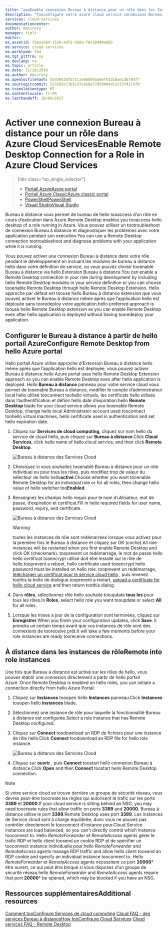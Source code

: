 ```yaml
---
title: "aaaEnable connexion Bureau à distance pour un rôle dans les Services de cloud computing Azure | Documents Microsoft"
description: "Tooconfigure votre azure cloud service connexions Bureau à distance tooallow d’application"
services: cloud-services
documentationcenter: 
author: mmccrory
manager: timlt
editor: 
ms.assetid: 73ea1d64-1529-4d72-b58e-f6c10499e6bb
ms.service: cloud-services
ms.workload: tbd
ms.tgt_pltfrm: na
ms.devlang: na
ms.topic: article
ms.date: 11/28/2016
ms.author: mmccrory
ms.openlocfilehash: 55d7043df571c2e88b04aa9ef01dc8ae1d6784f7
ms.sourcegitcommit: 523283cc1b3c37c428e77850964dc1c33742c5f0
ms.translationtype: MT
ms.contentlocale: fr-FR
ms.lasthandoff: 10/06/2017
---
```

# <a name="enable-remote-desktop-connection-for-a-role-in-azure-cloud-services"></a><span data-ttu-id="cd6f6-103">Activer une connexion Bureau à distance pour un rôle dans Azure Cloud Services</span><span class="sxs-lookup"><span data-stu-id="cd6f6-103">Enable Remote Desktop Connection for a Role in Azure Cloud Services</span></span>
> [!div class="op_single_selector"]
> * [<span data-ttu-id="cd6f6-104">Portail Azure</span><span class="sxs-lookup"><span data-stu-id="cd6f6-104">Azure portal</span></span>](cloud-services-role-enable-remote-desktop-new-portal.md)
> * [<span data-ttu-id="cd6f6-105">Portail Azure Classic</span><span class="sxs-lookup"><span data-stu-id="cd6f6-105">Azure classic portal</span></span>](cloud-services-role-enable-remote-desktop.md)
> * [<span data-ttu-id="cd6f6-106">PowerShell</span><span class="sxs-lookup"><span data-stu-id="cd6f6-106">PowerShell</span></span>](cloud-services-role-enable-remote-desktop-powershell.md)
> * [<span data-ttu-id="cd6f6-107">Visual Studio</span><span class="sxs-lookup"><span data-stu-id="cd6f6-107">Visual Studio</span></span>](../vs-azure-tools-remote-desktop-roles.md)
>
>

<span data-ttu-id="cd6f6-108">Bureau à distance vous permet de bureau de hello tooaccess d’un rôle en cours d’exécution dans Azure.</span><span class="sxs-lookup"><span data-stu-id="cd6f6-108">Remote Desktop enables you tooaccess hello desktop of a role running in Azure.</span></span> <span data-ttu-id="cd6f6-109">Vous pouvez utiliser un tootroubleshoot de connexion Bureau à distance et diagnostiquer les problèmes avec votre application pendant son exécution.</span><span class="sxs-lookup"><span data-stu-id="cd6f6-109">You can use a Remote Desktop connection tootroubleshoot and diagnose problems with your application while it is running.</span></span>

<span data-ttu-id="cd6f6-110">Vous pouvez activer une connexion Bureau à distance dans votre rôle pendant le développement en incluant les modules de bureau à distance hello dans votre définition de service, ou vous pouvez choisir tooenable Bureau à distance via hello Extension Bureau à distance.</span><span class="sxs-lookup"><span data-stu-id="cd6f6-110">You can enable a Remote Desktop connection in your role during development by including hello Remote Desktop modules in your service definition or you can choose tooenable Remote Desktop through hello Remote Desktop Extension.</span></span> <span data-ttu-id="cd6f6-111">Hello approche par défaut est toouse hello Bureau à distance extension que vous pouvez activer le Bureau à distance même après que l’application hello est déployée sans tooredeploy votre application.</span><span class="sxs-lookup"><span data-stu-id="cd6f6-111">hello preferred approach is toouse hello Remote Desktop extension as you can enable Remote Desktop even after hello application is deployed without having tooredeploy your application.</span></span>

## <a name="configure-remote-desktop-from-hello-azure-portal"></a><span data-ttu-id="cd6f6-112">Configurer le Bureau à distance à partir de hello portail Azure</span><span class="sxs-lookup"><span data-stu-id="cd6f6-112">Configure Remote Desktop from hello Azure portal</span></span>
<span data-ttu-id="cd6f6-113">Hello portail Azure utilise approche d’Extension Bureau à distance hello même après que l’application hello est déployée, vous pouvez activer Bureau à distance.</span><span class="sxs-lookup"><span data-stu-id="cd6f6-113">hello Azure portal uses hello Remote Desktop Extension approach so you can enable Remote Desktop even after hello application is deployed.</span></span> <span data-ttu-id="cd6f6-114">Hello **Bureau à distance** panneau pour votre service cloud vous permet de tooenable Bureau à distance, modifier le compte d’administrateur local hello utilisé tooconnect toohello virtuels, les certificats hello utilisés dans l’authentification et définir hello date d’expiration.</span><span class="sxs-lookup"><span data-stu-id="cd6f6-114">hello **Remote Desktop** blade for your cloud service allows you tooenable Remote Desktop, change hello local Administrator account used tooconnect toohello virtual machines, hello certificate used in authentication and set hello expiration date.</span></span>

1. <span data-ttu-id="cd6f6-115">Cliquez sur **Services de cloud computing**, cliquez sur nom hello du service de cloud hello, puis cliquez sur **Bureau à distance**.</span><span class="sxs-lookup"><span data-stu-id="cd6f6-115">Click **Cloud Services**, click hello name of hello cloud service, and then click **Remote Desktop**.</span></span>

    ![Bureau à distance des Services Cloud](./media/cloud-services-role-enable-remote-desktop-new-portal/CloudServices_Remote_Desktop.png)

2. <span data-ttu-id="cd6f6-117">Choisissez si vous souhaitez tooenable Bureau à distance pour un rôle individuel ou pour tous les rôles, puis modifiez trop de valeur du sélecteur de hello hello**activé**.</span><span class="sxs-lookup"><span data-stu-id="cd6f6-117">Choose whether you want tooenable Remote Desktop for an individual role or for all roles, then change hello value of hello switcher too**Enabled**.</span></span>

3. <span data-ttu-id="cd6f6-118">Renseignez les champs hello requis pour le nom d’utilisateur, mot de passe, d’expiration et certificat.</span><span class="sxs-lookup"><span data-stu-id="cd6f6-118">Fill in hello required fields for user name, password, expiry, and certificate.</span></span>

    ![Bureau à distance des Services Cloud](./media/cloud-services-role-enable-remote-desktop-new-portal/CloudServices_Remote_Desktop_Details.png)

   > [!WARNING]
   > <span data-ttu-id="cd6f6-120">toutes les instances de rôle sont redémarrées lorsque vous activez pour la première fois le Bureau à distance et cliquez sur OK (coche).</span><span class="sxs-lookup"><span data-stu-id="cd6f6-120">All role instances will be restarted when you first enable Remote Desktop and click OK (checkmark).</span></span> <span data-ttu-id="cd6f6-121">tooprevent un redémarrage, le mot de passe hello hello certificat tooencrypt utilisé doit être installé sur le rôle de hello.</span><span class="sxs-lookup"><span data-stu-id="cd6f6-121">tooprevent a reboot, hello certificate used tooencrypt hello password must be installed on hello role.</span></span> <span data-ttu-id="cd6f6-122">tooprevent un redémarrage, [télécharger un certificat pour le service cloud hello](cloud-services-configure-ssl-certificate.md#step-3-upload-a-certificate) , puis revenez toothis la boîte de dialogue.</span><span class="sxs-lookup"><span data-stu-id="cd6f6-122">tooprevent a restart, [upload a certificate for hello cloud service](cloud-services-configure-ssl-certificate.md#step-3-upload-a-certificate) and then return toothis dialog.</span></span>
   >
   >
3. <span data-ttu-id="cd6f6-123">Dans **rôles**, sélectionnez rôle hello souhaité tooupdate **tous les** pour tous les rôles.</span><span class="sxs-lookup"><span data-stu-id="cd6f6-123">In **Roles**, select hello role you want tooupdate or select **All** for all roles.</span></span>

4. <span data-ttu-id="cd6f6-124">Lorsque les mises à jour de la configuration sont terminées, cliquez sur **Enregistrer**.</span><span class="sxs-lookup"><span data-stu-id="cd6f6-124">When you finish your configuration updates, click **Save**.</span></span> <span data-ttu-id="cd6f6-125">Il prendra un certain temps avant que vos instances de rôle sont des connexions de tooreceive prêt.</span><span class="sxs-lookup"><span data-stu-id="cd6f6-125">It will take a few moments before your role instances are ready tooreceive connections.</span></span>

## <a name="remote-into-role-instances"></a><span data-ttu-id="cd6f6-126">À distance dans les instances de rôle</span><span class="sxs-lookup"><span data-stu-id="cd6f6-126">Remote into role instances</span></span>
<span data-ttu-id="cd6f6-127">Une fois que Bureau à distance est activé sur les rôles de hello, vous pouvez établir une connexion directement à partir de hello portail Azure :</span><span class="sxs-lookup"><span data-stu-id="cd6f6-127">Once Remote Desktop is enabled on hello roles, you can initiate a connection directly from hello Azure Portal:</span></span>

1. <span data-ttu-id="cd6f6-128">Cliquez sur **Instances** tooopen hello **Instances** panneau.</span><span class="sxs-lookup"><span data-stu-id="cd6f6-128">Click **Instances** tooopen hello **Instances** blade.</span></span>
2. <span data-ttu-id="cd6f6-129">Sélectionnez une instance de rôle pour laquelle la fonctionnalité Bureau à distance est configurée.</span><span class="sxs-lookup"><span data-stu-id="cd6f6-129">Select a role instance that has Remote Desktop configured.</span></span>
3. <span data-ttu-id="cd6f6-130">Cliquez sur **Connect** toodownload un RDP de fichiers pour une instance de rôle hello.</span><span class="sxs-lookup"><span data-stu-id="cd6f6-130">Click **Connect** toodownload an RDP file for hello role instance.</span></span>

    ![Bureau à distance des Services Cloud](./media/cloud-services-role-enable-remote-desktop-new-portal/CloudServices_Remote_Desktop_Connect.png)

4. <span data-ttu-id="cd6f6-132">Cliquez sur **ouvrir** , puis **Connect** toostart hello connexion Bureau à distance.</span><span class="sxs-lookup"><span data-stu-id="cd6f6-132">Click **Open** and then **Connect** toostart hello Remote Desktop connection.</span></span>

>[!NOTE]
> <span data-ttu-id="cd6f6-133">Si votre service cloud se trouve derrière un groupe de sécurité réseau, vous devrez peut-être toocreate les règles qui autorisent le trafic sur les ports **3389** et **20000**.</span><span class="sxs-lookup"><span data-stu-id="cd6f6-133">If your cloud service is sitting behind an NSG, you may need toocreate rules that allow traffic on ports **3389** and **20000**.</span></span>  <span data-ttu-id="cd6f6-134">Bureau à distance utilise le port **3389**.</span><span class="sxs-lookup"><span data-stu-id="cd6f6-134">Remote Desktop uses port **3389**.</span></span>  <span data-ttu-id="cd6f6-135">Les instances de Service cloud sont à charge équilibrée, donc vous ne pouvez pas contrôler directement le tooconnect d’instance pour.</span><span class="sxs-lookup"><span data-stu-id="cd6f6-135">Cloud Service instances are load balanced, so you can't directly control which instance tooconnect to.</span></span>  <span data-ttu-id="cd6f6-136">Hello *RemoteForwarder* et *RemoteAccess* agents gérer le trafic RDP et hello client toosend un cookie RDP et de spécifier un tooconnect instance individuelle pour.</span><span class="sxs-lookup"><span data-stu-id="cd6f6-136">hello *RemoteForwarder* and *RemoteAccess* agents manage RDP traffic and allow hello client toosend an RDP cookie and specify an individual instance tooconnect to.</span></span>  <span data-ttu-id="cd6f6-137">Hello *RemoteForwarder* et *RemoteAccess* agents nécessitent ce port **20000*** être ouvert, ce qui peut être bloqué si vous disposez d’un groupe de sécurité réseau.</span><span class="sxs-lookup"><span data-stu-id="cd6f6-137">hello *RemoteForwarder* and *RemoteAccess* agents require that port **20000*** be opened, which may be blocked if you have an NSG.</span></span>

## <a name="additional-resources"></a><span data-ttu-id="cd6f6-138">Ressources supplémentaires</span><span class="sxs-lookup"><span data-stu-id="cd6f6-138">Additional resources</span></span>

<span data-ttu-id="cd6f6-139">[Comment tooConfigure Services de cloud computing](cloud-services-how-to-configure.md)
[Cloud FAQ - des services Bureau à distance](cloud-services-faq.md)</span><span class="sxs-lookup"><span data-stu-id="cd6f6-139">[How tooConfigure Cloud Services](cloud-services-how-to-configure.md)
[Cloud services FAQ - Remote Desktop](cloud-services-faq.md)</span></span>
